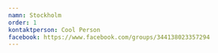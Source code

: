 ```yaml
---
namn: Stockholm
order: 1
kontaktperson: Cool Person
facebook: https://www.facebook.com/groups/344138023357294 
---
```

